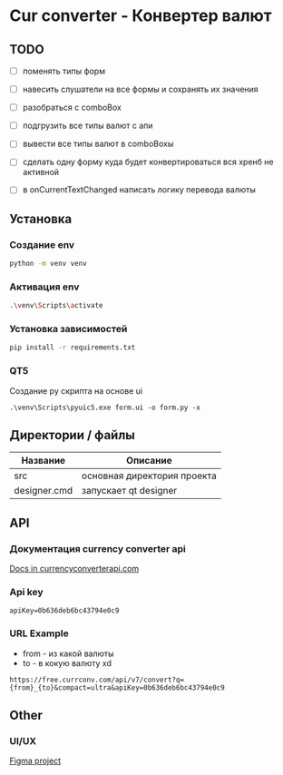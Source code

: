 # Cur converter - Конвертер валют

## TODO
- [ ] поменять типы форм
- [ ] навесить слушатели на все формы и сохранять их значения
- [ ] разобраться с comboBox
- [ ] подгрузить все типы валют с апи
- [ ] вывести все типы валют в comboBoxы
- [ ] сделать одну форму куда будет конвертироваться вся хренб не активной
- [ ] в onCurrentTextChanged написать логику перевода валюты


## Установка
### Создание env
```bash
python -m venv venv
```
### Активация env
```bash
.\venv\Scripts\activate
```
### Установка зависимостей
```bash
pip install -r requirements.txt
```
### QT5
Создание py скрипта на основе ui
```
.\venv\Scripts\pyuic5.exe form.ui -o form.py -x
```
## Директории / файлы
| Название          | Описание                    |
|-------------------|-----------------------------|
| src               | основная директория проекта |
| designer.cmd      | запускает qt designer       |

## API
### Документация currency converter api
[Docs in currencyconverterapi.com](https://www.currencyconverterapi.com/docs)
### Api key
```
apiKey=0b636deb6bc43794e0c9
```
### URL Example
- from - из какой валюты 
- to - в кокую валюту xd
```
https://free.currconv.com/api/v7/convert?q={from}_{to}&compact=ultra&apiKey=0b636deb6bc43794e0c9
```
## Other
### UI/UX
[Figma project](https://www.figma.com/file/9AEOwdIIXmJCNoiHQn1mHF/Cur-converter?node-id=2%3A89)